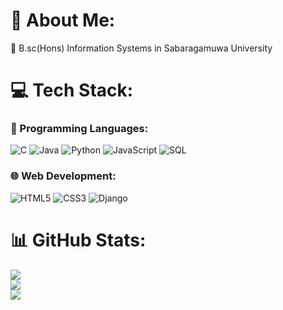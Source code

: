 # 💫 About Me:
🌱 B.sc(Hons) Information Systems in Sabaragamuwa University


# 💻 Tech Stack:

### 🧠 Programming Languages:
![C](https://img.shields.io/badge/c-%2300599C.svg?style=for-the-badge&logo=c&logoColor=white)
![Java](https://img.shields.io/badge/java-%23ED8B00.svg?style=for-the-badge&logo=openjdk&logoColor=white)
![Python](https://img.shields.io/badge/python-3670A0?style=for-the-badge&logo=python&logoColor=ffdd54)
![JavaScript](https://img.shields.io/badge/javascript-%23323330.svg?style=for-the-badge&logo=javascript&logoColor=%23F7DF1E)
![SQL](https://img.shields.io/badge/sql-%2300C8FF.svg?style=for-the-badge&logo=sqlite&logoColor=white)

### 🌐 Web Development:
![HTML5](https://img.shields.io/badge/html5-%23E34F26.svg?style=for-the-badge&logo=html5&logoColor=white)
![CSS3](https://img.shields.io/badge/css3-%231572B6.svg?style=for-the-badge&logo=css3&logoColor=white)
![Django](https://img.shields.io/badge/django-%23092E20.svg?style=for-the-badge&logo=django&logoColor=white)

# 📊 GitHub Stats:
![](https://github-readme-stats.vercel.app/api?username=Banuka2540&theme=dark&hide_border=false&include_all_commits=false&count_private=false)<br/>
![](https://github-readme-streak-stats.herokuapp.com/?user=Banuka2540&theme=dark&hide_border=false)<br/>
![](https://github-readme-stats.vercel.app/api/top-langs/?username=Banuka2540&theme=dark&hide_border=false&include_all_commits=false&count_private=false&layout=compact)



  
<!-- Proudly created with GPRM ( https://gprm.itsvg.in ) -->
